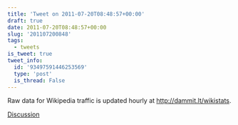 ```yaml
---
title: 'Tweet on 2011-07-20T08:48:57+00:00'
draft: true
date: 2011-07-20T08:48:57+00:00
slug: '201107200848'
tags:
  - tweets
is_tweet: true
tweet_info:
  id: '93497591446253569'
  type: 'post'
  is_thread: False
---
```




Raw data for Wikipedia traffic is updated hourly at <http://dammit.lt/wikistats>.

[Discussion](https://x.com/sytelus/status/93497591446253569)
